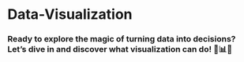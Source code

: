 # Data-Visualization
###  Ready to explore the magic of turning data into decisions? Let’s dive in and discover what visualization can do! 🎨📊✨
